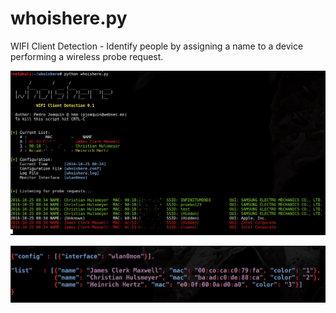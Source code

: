 # whoishere.py
WIFI Client Detection - Identify people by assigning a name to a device performing a wireless probe request.

![whoishere.py running ok](/screenshots/RunningOK.PNG?raw=true "Optional Title")

![whoishere.py configuration file](/screenshots/ConfigFile.PNG?raw=true "Optional Title")
